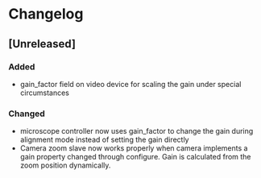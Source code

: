 # Changelog

## [Unreleased] 
### Added
- gain_factor field on video device for scaling the gain under special circumstances

### Changed
- microscope controller now uses gain_factor to change the gain during alignment mode instead 
  of setting the gain directly
- Camera zoom slave now works properly when camera implements a gain property changed through
  configure. Gain is calculated from the zoom position dynamically.
